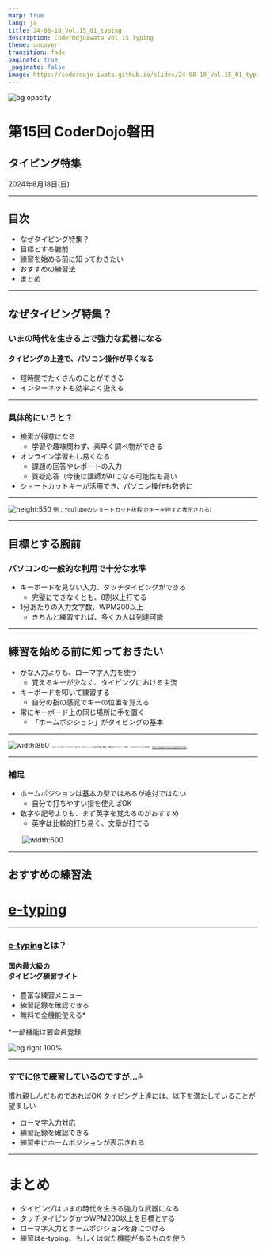 ```yaml
---
marp: true
lang: ja
title: 24-08-18_Vol.15_01_typing
description: CoderDojoIwata Vol.15 Typing
theme: uncover
transition: fade
paginate: true
_paginate: false
image: https://coderdojo-iwata.github.io/slides/24-08-18_Vol.15_01_typing.png
---
```


![bg opacity](./assets/typing.png)

# <!--fit--> 第15回 CoderDojo磐田

## タイピング特集

2024年8月18日(日)

---

## 目次

- なぜタイピング特集？
- 目標とする腕前
- 練習を始める前に知っておきたい
- おすすめの練習法
- まとめ

---

## なぜタイピング特集？

### いまの時代を生きる上で強力な武器になる

#### タイピングの上達で、パソコン操作が早くなる

- 短時間でたくさんのことができる
- インターネットも効率よく扱える

---

### 具体的にいうと？

- 検索が得意になる
  - 学習や趣味問わず、素早く調べ物ができる
- オンライン学習もし易くなる
  - 課題の回答やレポートの入力
  - 質疑応答（今後は講師がAIになる可能性も高い
- ショートカットキーが活用でき、パソコン操作も数倍に

---

![height:550](./assets/youtube-shortcuts.png)
<span style="font-size: 80%;">例：YouTubeのショートカット抜粋 (`?`キーを押すと表示される)</span>

---

## 目標とする腕前

### パソコンの一般的な利用で十分な水準

- キーボードを見ない入力、タッチタイピングができる
  - 完璧にできなくとも、8割以上打てる
-  1分あたりの入力文字数、WPM200以上
   - きちんと練習すれば、多くの人は到達可能

---

## 練習を始める前に知っておきたい

- かな入力よりも、ローマ字入力を使う
  - 覚えるキーが少なく、タイピングにおける主流
- キーボードを叩いて練習する
  - 自分の指の感覚でキーの位置を覚える
- 常にキーボード上の同じ場所に手を置く
  - 「ホームポジション」がタイピングの基本

---

![width:850](./assets/home-position.png)
<span style="font-size: 25%;">「【パソコンのタッチタイピング】 ホームポジションの指の位置（図解）　無料ダウンロード・印刷」, ちびむすドリル【小学生】, <a href="https://happylilac.net/sy-keyboard03.html">https://happylilac.net/sy-keyboard03.html</a></span>

---

### 補足

- ホームポジションは基本の型ではあるが絶対ではない
  - 自分で打ちやすい指を使えばOK
- 数字や記号よりも、まず英字を覚えるのがおすすめ
  - 英字は比較的打ち易く、文章が打てる

　　![width:600](./assets/keyboard.png)

---

## おすすめの練習法

# [e-typing](https://www.e-typing.ne.jp/)

---

### [e-typing](https://www.e-typing.ne.jp/)とは？

#### 国内最大級の<br/>タイピング練習サイト

- 豊富な練習メニュー
- 練習記録を確認できる
- 無料で全機能使える*

*一部機能は要会員登録

![bg right 100%](./assets/e-typing.png)

---

### すでに他で練習しているのですが...💦

慣れ親しんだものであればOK
タイピング上達には、以下を満たしていることが望ましい

- ローマ字入力対応
- 練習記録を確認できる
- 練習中にホームポジションが表示される

---

# まとめ

- タイピングはいまの時代を生きる強力な武器になる
- タッチタイピングかつWPM200以上を目標とする
- ローマ字入力とホームポジションを身につける
- 練習はe-typing、もしくは似た機能があるものを使う
